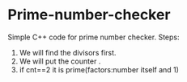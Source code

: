 # Prime-number-checker
Simple C++ code for prime number checker.
Steps:
1. We will find the divisors first.
2. We will put the counter .
3. if cnt==2 it is prime(factors:number itself and 1)
